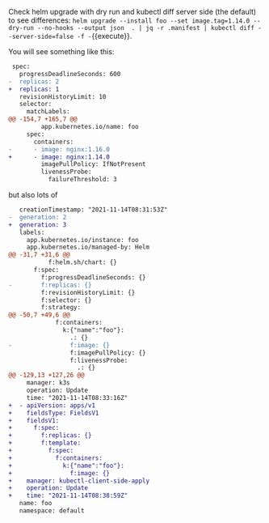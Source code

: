 Check helm upgrade with dry run and kubectl diff server side (the default) to see differences: `helm upgrade --install foo --set image.tag=1.14.0 --dry-run --no-hooks --output json  . | jq -r .manifest | kubectl diff --server-side=false -f -`{{execute}}.

You will see something like this:

```diff
 spec:
   progressDeadlineSeconds: 600
-  replicas: 2
+  replicas: 1
   revisionHistoryLimit: 10
   selector:
     matchLabels:
@@ -154,7 +165,7 @@
         app.kubernetes.io/name: foo
     spec:
       containers:
-      - image: nginx:1.16.0
+      - image: nginx:1.14.0
         imagePullPolicy: IfNotPresent
         livenessProbe:
           failureThreshold: 3
```

but also lots of 

```diff
   creationTimestamp: "2021-11-14T08:31:53Z"
-  generation: 2
+  generation: 3
   labels:
     app.kubernetes.io/instance: foo
     app.kubernetes.io/managed-by: Helm
@@ -31,7 +31,6 @@
           f:helm.sh/chart: {}
       f:spec:
         f:progressDeadlineSeconds: {}
-        f:replicas: {}
         f:revisionHistoryLimit: {}
         f:selector: {}
         f:strategy:
@@ -50,7 +49,6 @@
             f:containers:
               k:{"name":"foo"}:
                 .: {}
-                f:image: {}
                 f:imagePullPolicy: {}
                 f:livenessProbe:
                   .: {}
@@ -129,13 +127,26 @@
     manager: k3s
     operation: Update
     time: "2021-11-14T08:33:16Z"
+  - apiVersion: apps/v1
+    fieldsType: FieldsV1
+    fieldsV1:
+      f:spec:
+        f:replicas: {}
+        f:template:
+          f:spec:
+            f:containers:
+              k:{"name":"foo"}:
+                f:image: {}
+    manager: kubectl-client-side-apply
+    operation: Update
+    time: "2021-11-14T08:38:59Z"
   name: foo
   namespace: default
```
